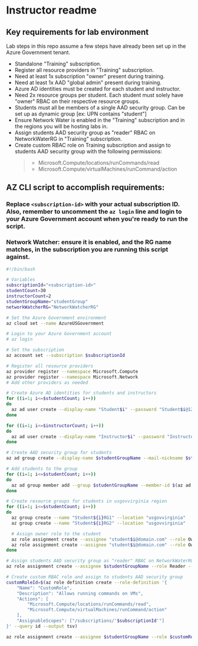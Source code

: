 # Instructor readme

## Key requirements for lab environment

Lab steps in this repo assume a few steps have already been set up in the Azure Government tenant.

- Standalone "Training" subscription.
- Register all resource providers in "Training" subscription.
- Need at least 1x subscription "owner" present during training.
- Need at least 1x AAD "global admin" present during training.
- Azure AD identities must be created for each student and instructor.
- Need 2x resource groups per student. Each student must solely have "owner" RBAC on their respective resource groups.
- Students must all be members of a single AAD security group. Can be set up as dynamic group [ex: UPN contains "student"] 
- Ensure Network Water is enabled in the "Training" subscription and in the regions you will be hosting labs in.
- Assign students AAD security group as "reader" RBAC on NetworkWaterRG in "Training" subscription.
- Create custom RBAC role on Training subscription and assign to students AAD security group with the following permissions:
   >- Microsoft.Compute/locations/runCommands/read
   >- Microsoft.Compute/virtualMachines/runCommand/action

## AZ CLI script to accomplish requirements:
### Replace `<subscription-id>` with your actual subscription ID. Also, remember to uncomment the `az login` line and login to your Azure Government account when you're ready to run the script.
### Network Watcher: ensure it is enabled, and the RG name matches, in the subscription you are running this script against. 
```bash
#!/bin/bash

# Variables
subscriptionId="<subscription-id>"
studentCount=30
instructorCount=2
studentGroupName="studentGroup"
networkWatcherRG="NetworkWatcherRG"

# Set the Azure Government environment
az cloud set --name AzureUSGovernment

# Login to your Azure Government account
# az login

# Set the subscription
az account set --subscription $subscriptionId

# Register all resource providers
az provider register --namespace Microsoft.Compute
az provider register --namespace Microsoft.Network
# Add other providers as needed

# Create Azure AD identities for students and instructors
for ((i=1; i<=$studentCount; i++))
do
  az ad user create --display-name "Student$i" --password "Student$i@123" --user-principal-name "student$i@domain.com" --force-change-password-next-login true
done

for ((i=1; i<=$instructorCount; i++))
do
  az ad user create --display-name "Instructor$i" --password "Instructor$i@123" --user-principal-name "instructor$i@domain.com" --force-change-password-next-login true
done

# Create AAD security group for students
az ad group create --display-name $studentGroupName --mail-nickname $studentGroupName

# Add students to the group
for ((i=1; i<=$studentCount; i++))
do
  az ad group member add --group $studentGroupName --member-id $(az ad user show --id "student$i@domain.com" --query objectId --output tsv)
done

# Create resource groups for students in usgovvirginia region
for ((i=1; i<=$studentCount; i++))
do
  az group create --name "Student${i}RG1" --location "usgovvirginia"
  az group create --name "Student${i}RG2" --location "usgovvirginia"

  # Assign owner role to the student
  az role assignment create --assignee "student$i@domain.com" --role Owner --resource-group "Student${i}RG1"
  az role assignment create --assignee "student$i@domain.com" --role Owner --resource-group "Student${i}RG2"
done

# Assign students AAD security group as "reader" RBAC on NetworkWaterRG
az role assignment create --assignee $studentGroupName --role Reader --resource-group $networkWatcherRG

# Create custom RBAC role and assign to students AAD security group
customRoleId=$(az role definition create --role-definition '{
    "Name": "CustomRole",
    "Description": "Allows running commands on VMs",
    "Actions": [
        "Microsoft.Compute/locations/runCommands/read",
        "Microsoft.Compute/virtualMachines/runCommand/action"
    ],
    "AssignableScopes": ["/subscriptions/'$subscriptionId'"]
}' --query id --output tsv)

az role assignment create --assignee $studentGroupName --role $customRoleId
```

